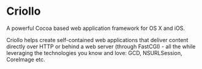 # Criollo

A powerful Cocoa based web application framework for OS X and iOS.

Criollo helps create self-contained web applications that deliver content directly over HTTP or behind a web server (through FastCGI) - all the while leveraging the technologies you know and love: GCD, NSURLSession, CoreImage etc.
